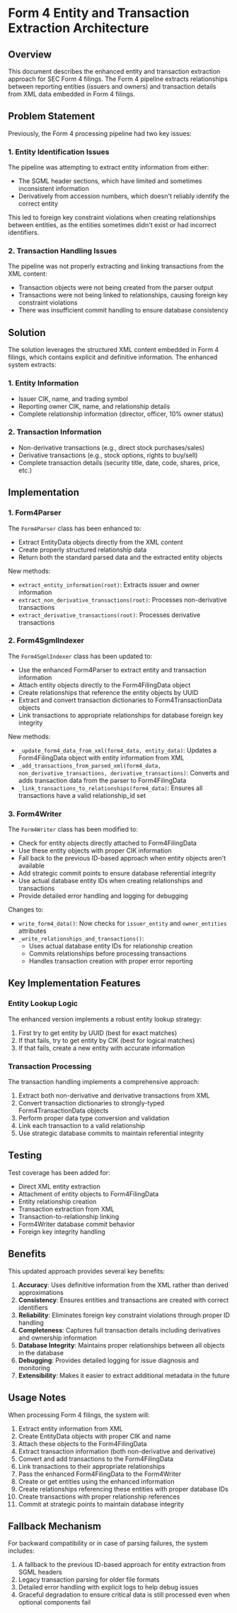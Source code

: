 # Form 4 Entity and Transaction Extraction Architecture

## Overview

This document describes the enhanced entity and transaction extraction approach for SEC Form 4 filings. The Form 4 pipeline extracts relationships between reporting entities (issuers and owners) and transaction details from XML data embedded in Form 4 filings.

## Problem Statement

Previously, the Form 4 processing pipeline had two key issues:

### 1. Entity Identification Issues
The pipeline was attempting to extract entity information from either:
   - The SGML header sections, which have limited and sometimes inconsistent information
   - Derivatively from accession numbers, which doesn't reliably identify the correct entity

This led to foreign key constraint violations when creating relationships between entities, as the entities sometimes didn't exist or had incorrect identifiers.

### 2. Transaction Handling Issues
The pipeline was not properly extracting and linking transactions from the XML content:
   - Transaction objects were not being created from the parser output
   - Transactions were not being linked to relationships, causing foreign key constraint violations
   - There was insufficient commit handling to ensure database consistency

## Solution

The solution leverages the structured XML content embedded in Form 4 filings, which contains explicit and definitive information. The enhanced system extracts:

### 1. Entity Information
- Issuer CIK, name, and trading symbol
- Reporting owner CIK, name, and relationship details
- Complete relationship information (director, officer, 10% owner status)

### 2. Transaction Information
- Non-derivative transactions (e.g., direct stock purchases/sales)
- Derivative transactions (e.g., stock options, rights to buy/sell)
- Complete transaction details (security title, date, code, shares, price, etc.)

## Implementation

### 1. Form4Parser

The `Form4Parser` class has been enhanced to:

- Extract EntityData objects directly from the XML content
- Create properly structured relationship data
- Return both the standard parsed data and the extracted entity objects

New methods:
- `extract_entity_information(root)`: Extracts issuer and owner information
- `extract_non_derivative_transactions(root)`: Processes non-derivative transactions
- `extract_derivative_transactions(root)`: Processes derivative transactions

### 2. Form4SgmlIndexer

The `Form4SgmlIndexer` class has been updated to:

- Use the enhanced Form4Parser to extract entity and transaction information
- Attach entity objects directly to the Form4FilingData object
- Create relationships that reference the entity objects by UUID
- Extract and convert transaction dictionaries to Form4TransactionData objects
- Link transactions to appropriate relationships for database foreign key integrity

New methods:
- `_update_form4_data_from_xml(form4_data, entity_data)`: Updates a Form4FilingData object with entity information from XML
- `_add_transactions_from_parsed_xml(form4_data, non_derivative_transactions, derivative_transactions)`: Converts and adds transaction data from the parser to Form4FilingData
- `_link_transactions_to_relationships(form4_data)`: Ensures all transactions have a valid relationship_id set

### 3. Form4Writer

The `Form4Writer` class has been modified to:

- Check for entity objects directly attached to Form4FilingData
- Use these entity objects with proper CIK information
- Fall back to the previous ID-based approach when entity objects aren't available
- Add strategic commit points to ensure database referential integrity
- Use actual database entity IDs when creating relationships and transactions
- Provide detailed error handling and logging for debugging

Changes to:
- `write_form4_data()`: Now checks for `issuer_entity` and `owner_entities` attributes
- `_write_relationships_and_transactions()`: 
  - Uses actual database entity IDs for relationship creation
  - Commits relationships before processing transactions
  - Handles transaction creation with proper error reporting

## Key Implementation Features

### Entity Lookup Logic

The enhanced version implements a robust entity lookup strategy:

1. First try to get entity by UUID (best for exact matches)
2. If that fails, try to get entity by CIK (best for logical matches)
3. If that fails, create a new entity with accurate information

### Transaction Processing

The transaction handling implements a comprehensive approach:

1. Extract both non-derivative and derivative transactions from XML
2. Convert transaction dictionaries to strongly-typed Form4TransactionData objects
3. Perform proper data type conversion and validation
4. Link each transaction to a valid relationship
5. Use strategic database commits to maintain referential integrity

## Testing

Test coverage has been added for:
- Direct XML entity extraction
- Attachment of entity objects to Form4FilingData
- Entity relationship creation
- Transaction extraction from XML
- Transaction-to-relationship linking
- Form4Writer database commit behavior
- Foreign key integrity handling

## Benefits

This updated approach provides several key benefits:

1. **Accuracy**: Uses definitive information from the XML rather than derived approximations
2. **Consistency**: Ensures entities and transactions are created with correct identifiers
3. **Reliability**: Eliminates foreign key constraint violations through proper ID handling
4. **Completeness**: Captures full transaction details including derivatives and ownership information
5. **Database Integrity**: Maintains proper relationships between all objects in the database
6. **Debugging**: Provides detailed logging for issue diagnosis and monitoring
7. **Extensibility**: Makes it easier to extract additional metadata in the future

## Usage Notes

When processing Form 4 filings, the system will:
1. Extract entity information from XML
2. Create EntityData objects with proper CIK and name
3. Attach these objects to the Form4FilingData
4. Extract transaction information (both non-derivative and derivative)
5. Convert and add transactions to the Form4FilingData
6. Link transactions to their appropriate relationships
7. Pass the enhanced Form4FilingData to the Form4Writer
8. Create or get entities using the enhanced information
9. Create relationships referencing these entities with proper database IDs
10. Create transactions with proper relationship references
11. Commit at strategic points to maintain database integrity

## Fallback Mechanism

For backward compatibility or in case of parsing failures, the system includes:
1. A fallback to the previous ID-based approach for entity extraction from SGML headers
2. Legacy transaction parsing for older file formats
3. Detailed error handling with explicit logs to help debug issues
4. Graceful degradation to ensure critical data is still processed even when optional components fail